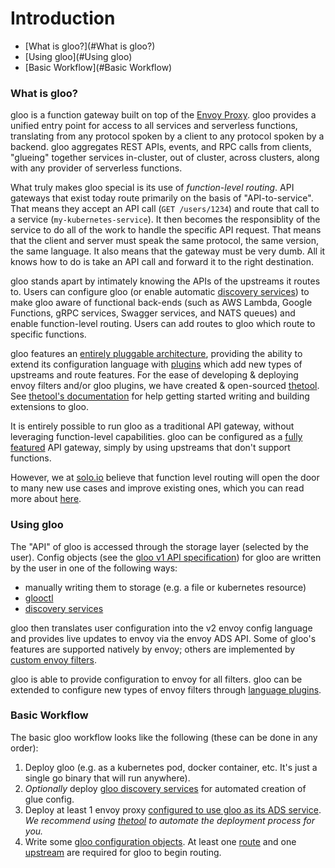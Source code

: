 # Introduction

- [What is gloo?](#What is gloo?)
- [Using gloo](#Using gloo)
- [Basic Workflow](#Basic Workflow)





<a name="What is gloo?"/>

### What is gloo?

[]()
gloo is a function gateway built on top of the [Envoy Proxy](envoyproxy.io). gloo provides a unified entry point
for access to all services and serverless functions, translating from any protocol spoken by a client to any protocol
spoken by a backend. gloo aggregates REST APIs, events, and RPC calls from clients, "glueing" together services in-cluster, 
out of cluster, across clusters, along with any provider of serverless functions.

What truly makes gloo special is its use of *function-level routing*. API gateways that exist today route primarily on the 
basis of "API-to-service". That means they accept an API call (`GET /users/1234`) and route that call to a service 
(`my-kubernetes-service`). It then becomes the responsiblity of the service to do all of the work to handle the specific 
API request. That means that the client and server must speak the same protocol, the same version, the same language. 
It also means that the gateway must be very dumb. All it knows how to do is take an API call and forward it to the right
destination. 

gloo stands apart by intimately knowing the APIs of the upstreams it routes to. Users can configure gloo 
(or enable automatic [discovery services](TODO)) to make gloo aware of functional back-ends (such as AWS Lambda, Google 
Functions, gRPC services, Swagger services, and NATS queues) and enable function-level routing. Users can add routes to gloo which route
to specific functions. 

gloo features an [entirely pluggable architecture](TODO), providing the ability to extend its configuration language with 
[plugins](TODO) which add new types of upstreams and route features. For the ease of developing & deploying envoy filters and/or 
gloo plugins, we have created & open-sourced [thetool](TODO). See [thetool's documentation](TODO) for help getting started
writing and building extensions to gloo. 

It is entirely possible to run gloo as a traditional API gateway, without leveraging function-level capabilities. gloo
can be configured as a [fully featured](TODO) API gateway, simply by using upstreams that don't support functions.

However, we at [solo.io](solo.io) believe that function level routing will open the door to many new use cases and improve
existing ones, which you can read more about [here](TODO).





<a name="Using gloo"/>

### Using gloo

[]()

The "API" of gloo is accessed through the storage layer (selected by the user). Config objects 
(see the [gloo v1 API specification](TODO)) for gloo are written by the user in one of the following ways:
- manually writing them to storage (e.g. a file or kubernetes resource)
- [glooctl](TODO)
- [discovery services](TODO)

gloo then translates user configuration into the v2 envoy config language and provides live updates to envoy via the 
envoy ADS API. Some of gloo's features are supported natively by envoy; others are implemented by [custom envoy filters](TODO).

gloo is able to provide configuration to envoy for all filters. gloo can be extended to configure new types of envoy filters
through [language plugins](TODO). 





<a name="Basic Workflow"/>

### Basic Workflow

[]()The basic gloo workflow looks like the following (these can be done in any order):

1. Deploy gloo (e.g. as a kubernetes pod, docker container, etc. It's just a single go binary that will run anywhere).
2. *Optionally* deploy [gloo discovery services](TODO) for automated creation of glue config.
2. Deploy at least 1 envoy proxy [configured to use gloo as its ADS service](TODO).
*We recommend using [thetool](TODO) to automate the deployment process for you.*
3. Write some [gloo configuration objects](TODO). At least one [route](TODO) and one [upstream](TODO) are required for 
gloo to begin routing.